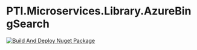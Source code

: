 # PTI.Microservices.Library.AzureBingSearch
[![Build And Deploy Nuget Package](https://github.com/efonsecab/PTI.Microservices.Library.AzureBingSearch/actions/workflows/BuildAndDeployNugetPackage.yml/badge.svg)](https://github.com/efonsecab/PTI.Microservices.Library.AzureBingSearch/actions/workflows/BuildAndDeployNugetPackage.yml)
